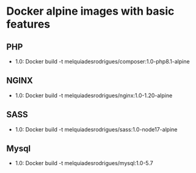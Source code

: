 # Docker alpine images with basic features

## PHP
- 1.0: Docker build -t melquiadesrodrigues/composer:1.0-php8.1-alpine

## NGINX
- 1.0: Docker build -t melquiadesrodrigues/nginx:1.0-1.20-alpine

## SASS
- 1.0: Docker build -t melquiadesrodrigues/sass:1.0-node17-alpine

## Mysql
- 1.0: Docker build -t melquiadesrodrigues/mysql:1.0-5.7